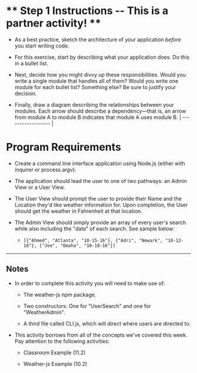 # ** Step 1 Instructions -- This is a partner activity! **

* As a best practice, sketch the architecture of your application _before_ you start writing code.

* For this exercise, start by describing what your application does. Do this in a bullet list.

* Next, decide how you might divvy up these responsibilities. Would you write a single module that handles all of them? Would you write one module for each bullet list? Something else? Be sure to justify your decision.

* Finally, draw a diagram describing the relationships between your modules. Each arrow should describe a dependency—that is, an arrow from module A to module B indicates that module A uses module B.
| ------------------ |

# **Program Requirements**

* Create a command line interface application using Node.js (either with inquirer or process.argv).

* The application should lead the user to one of two pathways: an Admin View or a User View.

* The User View should prompt the user to provide their Name and the Location they'd like weather information for. Upon completion, the User should get the weather in Fahrenheit at that location.

* The Admin View should simply provide an array of every user's search while also including the "date" of each search. See sample below:

  * `[{"Ahmed", "Atlanta", "10-15-16"}, {"Adri", "Newark", "10-12-16"}, {"Joe", "Omaha", "10-10-16"}]`

--------------

## Notes

* In order to complete this activity you will need to make use of:

  * The weather-js npm package.

  * Two constructors: One for "UserSearch" and one for "WeatherAdmin".

  * A third file called CLI.js, which will direct where users are directed to.

* This activity borrows from all of the concepts we've covered this week. Pay attention to the following activities:

  * Classroom Example (11.2)

  * Weather-js Example (10.2)
